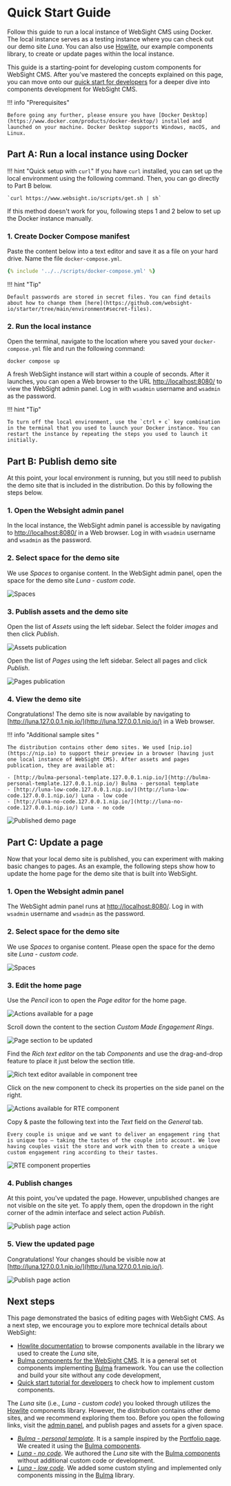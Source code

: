 # Quick Start Guide

Follow this guide to run a local instance of WebSight CMS using Docker. The local instance serves as a testing instance where you can check out our demo site _Luna_. You can also use [Howlite](../authors/component-libs/howlite/index.md), our example components library, to create or update pages within the local instance. 

This guide is a starting-point for developing custom components for WebSight CMS. After you've mastered the concepts explained on this page, you can move onto our [quick start for developers](../developers/quick-start/index.md) for a deeper dive into components development for WebSight CMS.

!!! info "Prerequisites"

    Before going any further, please ensure you have [Docker Desktop](https://www.docker.com/products/docker-desktop/) installed and launched on your machine. Docker Desktop supports Windows, macOS, and Linux.

## Part A: Run a local instance using Docker

!!! hint "Quick setup with `curl`"
    If you have `curl` installed, you can set up the local environment using the following command. Then, you can go directly to Part B below.

    `curl https://www.websight.io/scripts/get.sh | sh`

If this method doesn't work for you, following steps 1 and 2 below to set up the Docker instance manually.

### 1. Create Docker Compose manifest

Paste the content below into a text editor and save it as a file on your hard drive. Name the file `docker-compose.yml`.

``` yaml title="docker-compose.yml"
{% include '../../scripts/docker-compose.yml' %}
```

!!! hint "Tip"

    Default passwords are stored in secret files. You can find details about how to change them [here](https://github.com/websight-io/starter/tree/main/environment#secret-files).


### 2. Run the local instance

Open the terminal, navigate to the location where you saved your `docker-compose.yml` file and run the following command:

```
docker compose up
```

A fresh WebSight instance will start within a couple of seconds. After it launches, you can open a Web browser to the URL [http://localhost:8080/](http://localhost:8080/) to view the WebSight admin panel.
Log in with `wsadmin` username and `wsadmin` as the password.

!!! hint "Tip"
  
    To turn off the local environment, use the `ctrl + c` key combination in the terminal that you used to launch your Docker instance. You can restart the instance by repeating the steps you used to launch it initially.


## Part B: Publish demo site

At this point, your local environment is running, but you still need to publish the demo site that is included in the distribution. Do this by following the steps below.

### 1. Open the Websight admin panel

In the local instance, the WebSight admin panel is accessible by navigating to [http://localhost:8080/](http://localhost:8080/) in a Web browser. Log in with `wsadmin` username and `wsadmin` as the password.

### 2. Select space for the demo site

We use _Spaces_ to organise content. In the WebSight admin panel, open the space for the demo site _Luna - custom code_.

![Spaces](./quick-start-spaces.png)

### 3. Publish assets and the demo site

Open the list of _Assets_ using the left sidebar. Select the folder _images_ and then click _Publish_.

![Assets publication](./quick-start-assets-publication.png)

Open the list of _Pages_ using the left sidebar. Select all pages and click _Publish_.

![Pages publication](./quick-start-pages-publication.png)

### 4. View the demo site

Congratulations! The demo site is now available by navigating to [http://luna.127.0.0.1.nip.io/](http://luna.127.0.0.1.nip.io/) in a Web browser.

!!! info "Additional sample sites "

    The distribution contains other demo sites. We used [nip.io](https://nip.io) to support their preview in a browser (having just one local instance of WebSight CMS). After assets and pages publication, they are available at: 
    
    - [http://bulma-personal-template.127.0.0.1.nip.io/](http://bulma-personal-template.127.0.0.1.nip.io/) Bulma - personal template
    - [http://luna-low-code.127.0.0.1.nip.io/](http://luna-low-code.127.0.0.1.nip.io/) Luna - low code
    - [http://luna-no-code.127.0.0.1.nip.io/](http://luna-no-code.127.0.0.1.nip.io/) Luna - no code
    


![Published demo page](./quick-start-published-page.png)

## Part C: Update a page

Now that your local demo site is published, you can experiment with making basic changes to pages. As an example, the following steps show how to update the home page for the demo site that is built into WebSight.

### 1. Open the Websight admin panel

The WebSight admin panel runs at [http://localhost:8080/](http://localhost:8080/). Log in with `wsadmin` username and `wsadmin` as the password.

### 2. Select space for the demo site

We use _Spaces_ to organise content. Please open the space for the demo site _Luna - custom code_.

![Spaces](./quick-start-spaces.png)

### 3. Edit the home page

Use the _Pencil_ icon to open the _Page editor_ for the home page. 

![Actions available for a page](./quick-start-page-actions.png)

Scroll down the content to the section _Custom Made Engagement Rings_.

![Page section to be updated](./quick-start-page-section.png)

Find the _Rich text editor_ on the tab _Components_ and use the drag-and-drop feature to place it just below the section title. 

![Rich text editor available in component tree](./quick-start-RTE-component.png)

Click on the new component to check its properties on the side panel on the right.

![Actions available for RTE component](./quick-start-RTE-panel.png)

Copy & paste the following text into the _Text_ field on the _General_ tab.

```
Every couple is unique and we want to deliver an engagement ring that is unique too – taking the tastes of the couple into account. We love having couples visit the store and work with them to create a unique custom engagement ring according to their tastes.
```

![RTE component properties](./quick-start-RTE-panel-updated.png)

### 4. Publish changes

At this point, you've updated the page. However, unpublished changes are not visible on the site yet. To apply them, open the dropdown in the right corner of the admin interface and select action _Publish_.

![Publish page action](./quick-start-publish-page.png)

### 5. View the updated page

Congratulations! Your changes should be visible now at [http://luna.127.0.0.1.nip.io/](http://luna.127.0.0.1.nip.io/). 

![Publish page action](./quick-start-updated-page.png)

## Next steps

This page demonstrated the basics of editing pages with WebSight CMS. As a next step, we encourage you to explore more technical details about WebSight:

- [Howlite documentation](../authors/component-libs/howlite/) to browse components available in the library we used to create the _Luna_ site,
- [Bulma components for the WebSight CMS](https://github.com/websight-io/bulma/). It is a general set ot components implementing [Bulma](https://bulma.io/) framework. You can use the collection and build your site without any code development,
- [Quick start tutorial for developers](../developers/quick-start/) to check how to implement custom components.

The _Luna_ site (i.e., _Luna - custom code_) you looked through utilizes the [Howlite](../authors/component-libs/howlite/) components library. However, the distribution contains other demo sites, and we recommend exploring them too. Before you open the following links, visit the [admin panel](http://localhost:8080/), and publish pages and assets for a given space.

- [_Bulma - personal template_](http://bulma-personal-template.127.0.0.1.nip.io/). It is a sample inspired by the [Portfolio page](https://bulmatemplates.github.io/bulma-templates/templates/personal.html). We created it using the [Bulma components](https://github.com/websight-io/bulma/).
- [_Luna - no code_](http://luna-no-code.127.0.0.1.nip.io/). We authored the _Luna_ site with the [Bulma components](https://github.com/websight-io/bulma/) without additional custom code or development.
- [_Luna - low code_](http://luna-low-code.127.0.0.1.nip.io/). We added some custom styling and implemented only components missing in the [Bulma](https://github.com/websight-io/bulma/) library.
